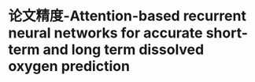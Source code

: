 #  论文精度-Attention-based recurrent neural networks for accurate short-term and long term dissolved oxygen prediction